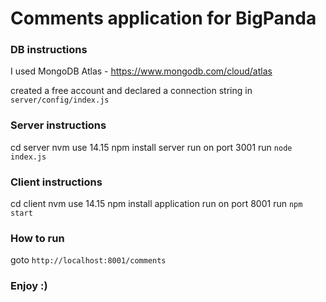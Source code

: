 # Comments application for BigPanda

### DB instructions
I used MongoDB Atlas - https://www.mongodb.com/cloud/atlas

created a free account and declared a connection string in ```server/config/index.js``` 

### Server instructions 
cd server
nvm use 14.15
npm install
server run on port 3001
run ```node index.js```

### Client instructions 
cd client
nvm use 14.15
npm install
application run on port 8001
run ```npm start```

### How to run
goto ```http://localhost:8001/comments```


### Enjoy :)


